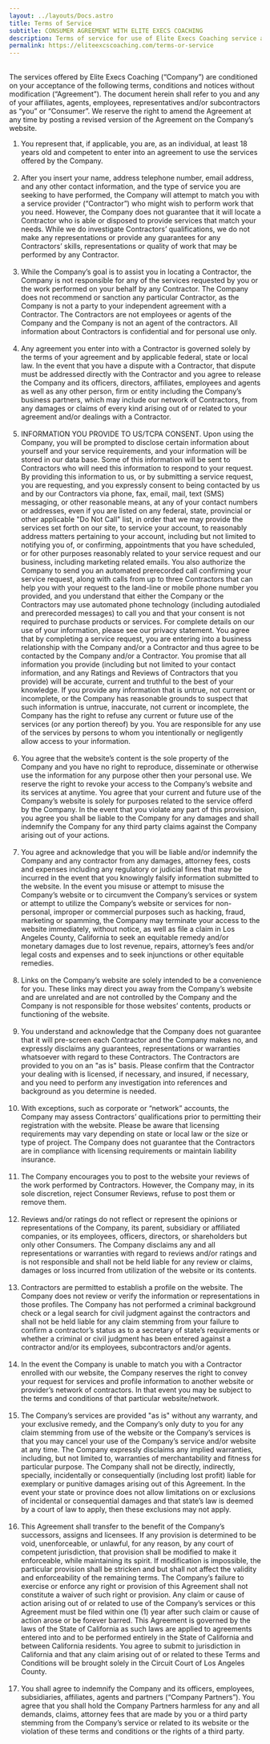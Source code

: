 ```yaml
---
layout: ../layouts/Docs.astro
title: Terms of Service
subtitle: CONSUMER AGREEMENT WITH ELITE EXECS COACHING
description: Terms of service for use of Elite Execs Coaching service and website.
permalink: https://eliteexcscoaching.com/terms-or-service
---
```


<br>
The services offered by Elite Execs Coaching (“Company”) are conditioned on your acceptance of the following terms, conditions and notices without modification (“Agreement”). The document herein shall refer to you and any of your affiliates, agents, employees, representatives and/or subcontractors as “you” or “Consumer”. We reserve the right to amend the Agreement at any time by posting a revised version of the Agreement on the Company’s website.
<br>

1. You represent that, if applicable, you are, as an individual, at least 18 years old and competent to enter into an agreement to use the services offered by the Company.<br><br>
2. After you insert your name, address telephone number, email address, and any other contact information, and the type of service you are seeking to have performed, the Company will attempt to match you with a service provider (“Contractor”) who might wish to perform work that you need. However, the Company does not guarantee that it will locate a Contractor who is able or disposed to provide services that match your needs. While we do investigate Contractors’ qualifications, we do not make any representations or provide any guarantees for any Contractors’ skills, representations or quality of work that may be performed by any Contractor.<br><br>
3. While the Company’s goal is to assist you in locating a Contractor, the Company is not responsible for any of the services requested by you or the work performed on your behalf by any Contractor. The Company does not recommend or sanction any particular Contractor, as the Company is not a party to your independent agreement with a Contractor. The Contractors are not employees or agents of the Company and the Company is not an agent of the contractors. All information about Contractors is confidential and for personal use only.<br><br>
4. Any agreement you enter into with a Contractor is governed solely by the terms of your agreement and by applicable federal, state or local law. In the event that you have a dispute with a Contractor, that dispute must be addressed directly with the Contractor and you agree to release the Company and its officers, directors, affiliates, employees and agents as well as any other person, firm or entity including the Company’s business partners, which may include our network of Contractors, from any damages or claims of every kind arising out of or related to your agreement and/or dealings with a Contractor.<br><br>
5. INFORMATION YOU PROVIDE TO US/TCPA CONSENT. Upon using the Company, you will be prompted to disclose certain information about yourself and your service requirements, and your information will be stored in our data base. Some of this information will be sent to Contractors who will need this information to respond to your request. By providing this information to us, or by submitting a service request, you are requesting, and you expressly consent to being contacted by us and by our Contractors via phone, fax, email, mail, text (SMS) messaging, or other reasonable means, at any of your contact numbers or addresses, even if you are listed on any federal, state, provincial or other applicable "Do Not Call" list, in order that we may provide the services set forth on our site, to service your account, to reasonably address matters pertaining to your account, including but not limited to notifying you of, or confirming, appointments that you have scheduled, or for other purposes reasonably related to your service request and our business, including marketing related emails. You also authorize the Company to send you an automated prerecorded call confirming your service request, along with calls from up to three Contractors that can help you with your request to the land-line or mobile phone number you provided, and you understand that either the Company or the Contractors may use automated phone technology (including autodialed and prerecorded messages) to call you and that your consent is not required to purchase products or services. For complete details on our use of your information, please see our privacy statement. You agree that by completing a service request, you are entering into a business relationship with the Company and/or a Contractor and thus agree to be contacted by the Company and/or a Contractor. You promise that all information you provide (including but not limited to your contact information, and any Ratings and Reviews of Contractors that you provide) will be accurate, current and truthful to the best of your knowledge. If you provide any information that is untrue, not current or incomplete, or the Company has reasonable grounds to suspect that such information is untrue, inaccurate, not current or incomplete, the Company has the right to refuse any current or future use of the services (or any portion thereof) by you. You are responsible for any use of the services by persons to whom you intentionally or negligently allow access to your information.<br><br>
6. You agree that the website’s content is the sole property of the Company and you have no right to reproduce, disseminate or otherwise use the information for any purpose other then your personal use. We reserve the right to revoke your access to the Company’s website and its services at anytime. You agree that your current and future use of the Company’s website is solely for purposes related to the service offerd by the Company. In the event that you violate any part of this provision, you agree you shall be liable to the Company for any damages and shall indemnify the Company for any third party claims against the Company arising out of your actions.<br><br>
7. You agree and acknowledge that you will be liable and/or indemnify the Company and any contractor from any damages, attorney fees, costs and expenses including any regulatory or judicial fines that may be incurred in the event that you knowingly falsify information submitted to the website. In the event you misuse or attempt to misuse the Company’s website or to circumvent the Company’s services or system or attempt to utilize the Company’s website or services for non-personal, improper or commercial purposes such as hacking, fraud, marketing or spamming, the Company may terminate your access to the website immediately, without notice, as well as file a claim in Los Angeles County, California to seek an equitable remedy and/or monetary damages due to lost revenue, repairs, attorney’s fees and/or legal costs and expenses and to seek injunctions or other equitable remedies.<br><br>
8. Links on the Company’s website are solely intended to be a convenience for you. These links may direct you away from the Company’s website and are unrelated and are not controlled by the Company and the Company is not responsible for those websites’ contents, products or functioning of the website.<br><br>
9. You understand and acknowledge that the Company does not guarantee that it will pre-screen each Contractor and the Company makes no, and expressly disclaims any guarantees, representations or warranties whatsoever with regard to these Contractors. The Contractors are provided to you on an "as is" basis. Please confirm that the Contractor your dealing with is licensed, if necessary, and insured, if necessary, and you need to perform any investigation into references and background as you determine is needed.<br><br>
10. With exceptions, such as corporate or “network” accounts, the Company may assess Contractors’ qualifications prior to permitting their registration with the website. Please be aware that licensing requirements may vary depending on state or local law or the size or type of project. The Company does not guarantee that the Contractors are in compliance with licensing requirements or maintain liability insurance.<br><br>
11. The Company encourages you to post to the website your reviews of the work performed by Contractors. However, the Company may, in its sole discretion, reject Consumer Reviews, refuse to post them or remove them.<br><br>
12. Reviews and/or ratings do not reflect or represent the opinions or representations of the Company, its parent, subsidiary or affiliated companies, or its employees, officers, directors, or shareholders but only other Consumers. The Company disclaims any and all representations or warranties with regard to reviews and/or ratings and is not responsible and shall not be held liable for any review or claims, damages or loss incurred from utilization of the website or its contents.<br><br>
13. Contractors are permitted to establish a profile on the website. The Company does not review or verify the information or representations in those profiles. The Company has not performed a criminal background check or a legal search for civil judgment against the contractors and shall not be held liable for any claim stemming from your failure to confirm a contractor’s status as to a secretary of state’s requirements or whether a criminal or civil judgment has been entered against a contractor and/or its employees, subcontractors and/or agents.<br><br>
14. In the event the Company is unable to match you with a Contractor enrolled with our website, the Company reserves the right to convey your request for services and profile information to another website or provider’s network of contractors. In that event you may be subject to the terms and conditions of that particular website/network.<br><br>
15. The Company’s services are provided "as is" without any warranty, and your exclusive remedy, and the Company’s only duty to you for any claim stemming from use of the website or the Company’s services is that you may cancel your use of the Company’s service and/or website at any time. The Company expressly disclaims any implied warranties, including, but not limited to, warranties of merchantability and fitness for particular purpose. The Company shall not be directly, indirectly, specially, incidentally or consequentially (including lost profit) liable for exemplary or punitive damages arising out of this Agreement. In the event your state or province does not allow limitations on or exclusions of incidental or consequential damages and that state’s law is deemed by a court of law to apply, then these exclusions may not apply.<br><br>
16. This Agreement shall transfer to the benefit of the Company’s successors, assigns and licensees. If any provision is determined to be void, unenforceable, or unlawful, for any reason, by any court of competent jurisdiction, that provision shall be modified to make it enforceable, while maintaining its spirit. If modification is impossible, the particular provision shall be stricken and but shall not affect the validity and enforceability of the remaining terms. The Company’s failure to exercise or enforce any right or provision of this Agreement shall not constitute a waiver of such right or provision. Any claim or cause of action arising out of or related to use of the Company’s services or this Agreement must be filed within one (1) year after such claim or cause of action arose or be forever barred. This Agreement is governed by the laws of the State of California as such laws are applied to agreements entered into and to be performed entirely in the State of California and between California residents. You agree to submit to jurisdiction in California and that any claim arising out of or related to these Terms and Conditions will be brought solely in the Circuit Court of Los Angeles County.<br><br>
17. You shall agree to indemnify the Company and its officers, employees, subsidiaries, affiliates, agents and partners (“Company Partners”). You agree that you shall hold the Company Partners harmless for any and all demands, claims, attorney fees that are made by you or a third party stemming from the Company’s service or related to its website or the violation of these terms and conditions or the rights of a third party.
